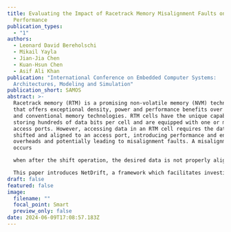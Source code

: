 ```yaml
---
title: Evaluating the Impact of Racetrack Memory Misalignment Faults on BNNs
  Performance
publication_types:
  - "1"
authors:
  - Leonard David Bereholschi
  - Mikail Yayla
  - Jian-Jia Chen
  - Kuan-Hsun Chen
  - Asif Ali Khan
publication: "International Conference on Embedded Computer Systems:
  Architectures, Modeling and Simulation"
publication_short: SAMOS
abstract: >-
  Racetrack memory (RTM) is a promising non-volatile memory (NVM) technology
  that offers exceptional density, power and performance benefits over other NVM
  and conventional memory technologies. RTM cells have the unique capability of
  storing hundreds of data bits per cell and are equipped with one or more
  access ports. However, accessing data in an RTM cell requires the data to be
  shifted and aligned to an access port, introducing performance and energy
  overheads and potentially leading to misalignment faults. A misalignment fault
  occurs

  when after the shift operation, the desired data is not properly aligned to an access port and incorrect data is read from the RTM cell. Countermeasures have been proposed to mitigate the effects of these faults on applications’ accuracy, albeit at the cost of increased overhead. There is potential to balance the trade-offs between acceptable drops in accuracy and enhancements in performance, especially in error-resilient applications such as Binarized Neural Networks (BNNs). However, there exists no tool that enables effective exploration of this design space and assess the potential trade-offs. 

  This paper introduces NetDrift, a framework which facilitates investigation into the impact of RTM misalignment faults on BNNs accuracy at finer granularities. It enables controlled error injection in selected BNN layers with varying fault rates and simulates the impact of accumulated errors in weight tensors of several BNN models (FashionMNIST, CIFAR10, ResNet18) stored in RTM. The framework allows for tuning reliability for performance and vice versa, providing an estimate of the number of inference iterations required for a BNN model to drop below a certain lower threshold, with no protection, limited protection, and full protection, along with the associated impact on performance. The tool is openly available on Github.
draft: false
featured: false
image:
  filename: ""
  focal_point: Smart
  preview_only: false
date: 2024-06-09T17:08:57.183Z
---
```

